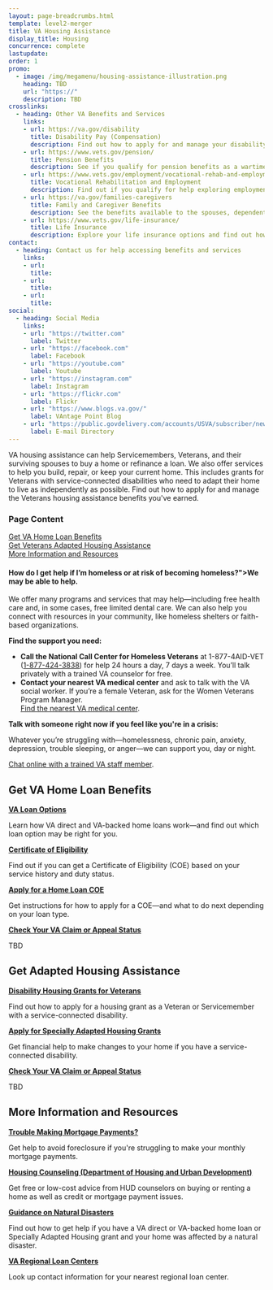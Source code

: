 ```yaml
---
layout: page-breadcrumbs.html
template: level2-merger
title: VA Housing Assistance
display_title: Housing
concurrence: complete
lastupdate:
order: 1
promo:
  - image: /img/megamenu/housing-assistance-illustration.png
    heading: TBD
    url: "https://"
    description: TBD
crosslinks:
  - heading: Other VA Benefits and Services
    links:
    - url: https://va.gov/disability
      title: Disability Pay (Compensation)
      description: Find out how to apply for and manage your disability benefits.
    - url: https://www.vets.gov/pension/
      title: Pension Benefits
      description: See if you qualify for pension benefits as a wartime Veteran or their surviving spouse or child.
    - url: https://www.vets.gov/employment/vocational-rehab-and-employment/
      title: Vocational Rehabilitation and Employment
      description: Find out if you qualify for help exploring employment options, any training you may need, and other voc rehab services.
    - url: https://va.gov/families-caregivers
      title: Family and Caregiver Benefits
      description: See the benefits available to the spouses, dependents, and caregivers of Servicemembers and Veterans.
    - url: https://www.vets.gov/life-insurance/
      title: Life Insurance
      description: Explore your life insurance options and find out how to apply and manage your policy as a Servicemember, Veteran, or family member.
contact:
  - heading: Contact us for help accessing benefits and services
    links:
    - url:
      title:
    - url:
      title:
    - url:
      title:
social:
  - heading: Social Media
    links:
    - url: "https://twitter.com"
      label: Twitter
    - url: "https://facebook.com"
      label: Facebook
    - url: "https://youtube.com"
      label: Youtube
    - url: "https://instagram.com"
      label: Instagram
    - url: "https://flickr.com"
      label: Flickr
    - url: "https://www.blogs.va.gov/"
      label: VAntage Point Blog
    - url: "https://public.govdelivery.com/accounts/USVA/subscriber/new/"
      label: E-mail Directory
---
```

<p class="va-introtext">
VA housing assistance can help Servicemembers, Veterans, and their surviving spouses to buy a home or refinance a loan. We also offer services to help you build, repair, or keep your current home. This includes grants for Veterans with service-connected disabilities who need to adapt their home to live as independently as possible. Find out how to apply for and manage the Veterans housing assistance benefits you've earned.</p>

<h3 class="highlight">Page Content</h3>

[Get VA Home Loan Benefits](#get)<br>
[Get Veterans Adapted Housing Assistance](#manage)<br>
[More Information and Resources](#more)<br>

<div class="usa-alert usa-alert-warning">
  <div class="usa-alert-body">
    <h4 class="usa-alert-title">How do I get help if I’m homeless or at risk of becoming homeless?">We may be able to help</a>.</h4>
    <div id="crisis-expander-content" class="expander-content expander-content-closed">
      <div class="expander-content-inner usa-alert-text">
        <p>We offer many programs and services that may help—including free health care and, in some cases, free limited dental care. We can also help you connect with resources in your community, like homeless shelters or faith-based organizations.</p>
        <p><b>Find the support you need:</b>
        <ul>
          <li><b>Call the National Call Center for Homeless Veterans</b> at 1-877-4AID-VET (<a href="tel:+18774243838">1-877-424-3838</a>) for help 24 hours a day, 7 days a week. You’ll talk privately with a trained VA counselor for free.</li>
          <li><b>Contact your nearest VA medical center</b> and ask to talk with the VA social worker. If you’re a female Veteran, ask for the Women Veterans Program Manager. <br>
            <a href="/facilities/">Find the nearest VA medical center</a>.</li>
         </ul>
         <p><b>Talk with someone right now if you feel like you're in a crisis:</b>
         <p>Whatever you’re struggling with—homelessness, chronic pain, anxiety, depression, trouble sleeping, or anger—we can support you, day or night.</p>
         <p><a href="https://www.veteranscrisisline.net/ChatTermsOfService.aspx?account=Homeless%20Veterans%20Chat">Chat online with a trained VA staff member</a>.</p>    
      </div>
    </div>
  </div>
</div>

<script type="text/javascript">

  // Toggle the expandable crisis info
  document.getElementById('crisis-expander-link')
    .addEventListener('click', function () {
      document.getElementById('crisis-expander-content').classList.toggle('expander-content-closed');
    });
</script>

<section id="get" class="merger-majorlinks">

  <h2 class="highlight">Get VA Home Loan Benefits</h2>

  <div class="link">
    <a href="https://vets.gov/housing-assistance/home-loans/loan-options/"><b>VA Loan Options</b></a>
    <p>Learn how VA direct and VA-backed home loans work—and find out which loan option may be right for you.</p>
  </div>

  <div class="link">
    <a href="https://vets.gov/housing-assistance/home-loans/eligibility/"><b>Certificate of Eligibility</b></a>
    <p>Find out if you can get a Certificate of Eligibility (COE) based on your service history and duty status.
  </div>

  <div class="link">
    <a href="https://vets.gov/housing-assistance/home-loans/apply-for-certificate-of-eligibility/"><b>Apply for a Home Loan COE</b></a>
    <p>Get instructions for how to apply for a COE—and what to do next depending on your loan type.</p>
  </div>

  <div class="link">
    <a href="https://https://www.ebenefits.va.gov/ebenefits/about/feature?feature=compensation-claim-appeal-status"><b>Check Your VA Claim or Appeal Status</b></a>
    <p>TBD</p>
  </div>

</section>

<section id="manage" class="merger-majorlinks">

  <h2 class='highlight'>Get Adapted Housing Assistance</h2>

  <div class="link">
    <a href="https://vets.gov/housing-assistance/adaptive-housing-grants/"><b>Disability Housing Grants for Veterans</b></a>
    <p>Find out how to apply for a housing grant as a Veteran or Servicemember with a service-connected disability.</p>
    </div>

  <div class="link">
    <a href="https://"><b>Apply for Specially Adapted Housing Grants</b></a>
    <p>Get financial help to make changes to your home if you have a service-connected disability.</p>
  </div>

  <div class="link">
    <a href="https://ebenefits.va.gov/ebenefits/about/feature?feature=sah-grant"><b>Check Your VA Claim or Appeal Status</b></a>
    <p>TBD</p>
  </div>

</section>

<section id="more" class="merger-majorlinks">

  <h2 class='highlight'>More Information and Resources</h2>

  <div class="link">
    <a href="https://vets.gov/housing-assistance/home-loans/trouble-making-payments/"><b>Trouble Making Mortgage Payments?</b></a>
    <p>Get help to avoid foreclosure if you're struggling to make your monthly mortgage payments.</p>
  </div>

  <div class="link">
    <a href="https://hud.gov/i_want_to/talk_to_a_housing_counselor"><b>Housing Counseling (Department of Housing and Urban Development) </b></a>
    <p>Get free or low-cost advice from HUD counselors on buying or renting a home as well as credit or mortgage payment issues.</p>
  </div>

  <div class="link">
    <a href="https://benefits.va.gov/homeloans/documents/docs/va_policy_regarding_natural_disasters.pdf"><b>Guidance on Natural Disasters </b></a>
    <p>Find out how to get help if you have a VA direct or VA-backed home loan or Specially Adapted Housing grant and your home was affected by a natural disaster.</p>
  </div>

  <div class="link">
    <a href="https://benefits.va.gov/HOMELOANS/contact_rlc_info.asp"><b>VA Regional Loan Centers</b></a>
    <p>Look up contact information for your nearest regional loan center.</p>
  </div>

</section>
